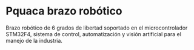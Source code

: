 # Pquaca brazo robótico
Brazo robótico de 6 grados de libertad soportado en el microcontrolador STM32F4, sistema de control, automatización y visión artificial para el manejo de la industria.
